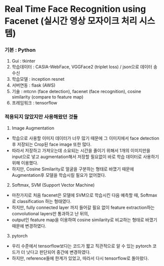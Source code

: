 # Real Time Face Recognition using Facenet (실시간 영상 모자이크 처리 시스템)
### 기본 : Python  

1. Gui : tkinter  
2. 학습데이터 : CASIA-WebFace, VGGFace2 (triplet loss) / json으로 데이터 송수신  
3. 학습모델 : inception resnet  
4. 서버연동 : flask (AWS)  
5. 기술 : mtcnn (face detection), facenet (face recognition), cosine similarity (compare to feature map)  
6. 프레임워크 : tensorflow  

### 적용되지 않았지만 사용해왔던 것들  
1. Image Augmentation
+ 학습으로 사용할 이미지 데이터가 너무 많기 때문에 그 이미지에서 face detection 후 저장되는 Crop된 face image 또한 많다. 
+ 따라서 저장하고 가져오는데 소요되는 시간을 줄이기 위해서 1개의 이미지만을 input으로 넣고 augmentation해서 저장할 필요없이 바로 학습 데이터로 사용하기 위해 이용했다. 
+ 하지만, Cosine Similarity로 얼굴을 구분하는 형태로 바꼈기 때문에 Augmentation후 모델을 학습시킬 필요가 없어졌다.
2. Softmax, SVM (Support Vector Machine)
+ 마찬가지로 처음 facenet은 모델에 SVM으로 학습시킨 다음 예측할 때, Softmax로 classification 하는 형태였다. 
+ 하지만, fully connected layer 까지 들어갈 필요 없이 feature extraction하는 convolutional layers만 통과하고 난 뒤의,
+ output인 feature map을 이용하여 cosine similarity로 비교하는 형태로 바꼈기 때문에 변경하였다.
3. pytorch
+ 우리 수준에서 tensorflow보다는 코드가 짧고 직관적으로 알 수 있는 pytorch 코드가 더 낫다고 판단되어 중간에 변경하였다. 
+ 하지만, reference들에 한계가 있었고, 따라서 다시 tensorflow로 돌아왔다.
